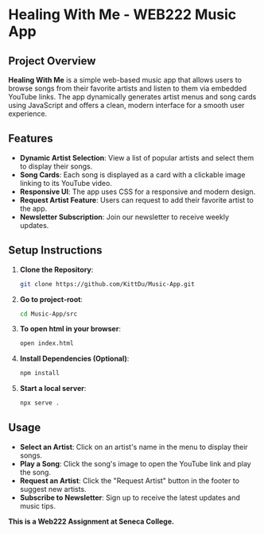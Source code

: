 # Healing With Me - WEB222 Music App

## Project Overview

**Healing With Me** is a simple web-based music app that allows users to browse songs from their favorite artists and listen to them via embedded YouTube links. The app dynamically generates artist menus and song cards using JavaScript and offers a clean, modern interface for a smooth user experience.

## Features

- **Dynamic Artist Selection**: View a list of popular artists and select them to display their songs.
- **Song Cards**: Each song is displayed as a card with a clickable image linking to its YouTube video.
- **Responsive UI**: The app uses CSS for a responsive and modern design.
- **Request Artist Feature**: Users can request to add their favorite artist to the app.
- **Newsletter Subscription**: Join our newsletter to receive weekly updates.


## Setup Instructions

1. **Clone the Repository**:

   ```bash
   git clone https://github.com/KittDu/Music-App.git
2. **Go to project-root**:
   ```bash
   cd Music-App/src

3. **To open html in your browser**:
   ```bash
   open index.html
4. **Install Dependencies (Optional)**:
   ```bash
   npm install
5. **Start a local server**:
   ```bash
   npx serve .

## Usage
- **Select an Artist**: Click on an artist's name in the menu to display their songs.
- **Play a Song**: Click the song's image to open the YouTube link and play the song.
- **Request an Artist**: Click the "Request Artist" button in the footer to suggest new artists.
- **Subscribe to Newsletter**: Sign up to receive the latest updates and music tips.


**This is a Web222 Assignment at Seneca College.**
